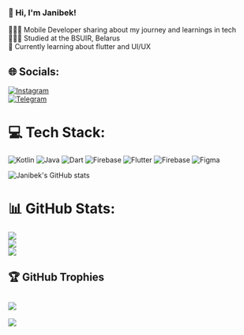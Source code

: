 ### 👋 Hi, I'm Janibek!

👩🏻‍💻 Mobile Developer sharing about my journey and learnings in tech<br/>
👩🏻‍🎓 Studied at the BSUIR, Belarus<br/>
💭 Currently learning about flutter and UI/UX<br/>

## 🌐 Socials:
[![Instagram](https://img.shields.io/badge/Instagram-%23E4405F.svg?logo=Instagram&logoColor=white)](https://instagram.com/zhanibek071)<br/> 
[![Telegram](https://img.shields.io/badge/Telegram-lightblue?logo=telegram&logoColor=333333&style=for-the-badge)](https://telegram.me/zharilkasynov)

# 💻 Tech Stack:
![Kotlin](https://img.shields.io/badge/kotlin-%237F52FF.svg?style=for-the-badge&logo=kotlin&logoColor=white) ![Java](https://img.shields.io/badge/java-%23ED8B00.svg?style=for-the-badge&logo=openjdk&logoColor=white) ![Dart](https://img.shields.io/badge/dart-%230175C2.svg?style=for-the-badge&logo=dart&logoColor=white) ![Firebase](https://img.shields.io/badge/firebase-%23039BE5.svg?style=for-the-badge&logo=firebase) ![Flutter](https://img.shields.io/badge/Flutter-%2302569B.svg?style=for-the-badge&logo=Flutter&logoColor=white) ![Firebase](https://img.shields.io/badge/firebase-a08021?style=for-the-badge&logo=firebase&logoColor=ffcd34) ![Figma](https://img.shields.io/badge/figma-%23F24E1E.svg?style=for-the-badge&logo=figma&logoColor=white)

![Janibek's GitHub stats](https://github-readme-stats.vercel.app/api?username=zhanibek&show_icons=true&theme=radical)


# 📊 GitHub Stats:
![](https://github-readme-stats.vercel.app/api?username=zhanibek&theme=dark&hide_border=false&include_all_commits=true&count_private=true)<br/>
![](https://github-readme-streak-stats.herokuapp.com/?user=zhanibek&theme=dark&hide_border=false)<br/>
![](https://github-readme-stats.vercel.app/api/top-langs/?username=zhanibek&theme=dark&hide_border=false&include_all_commits=true&count_private=true&layout=compact)

## 🏆 GitHub Trophies
![](https://github-profile-trophy.vercel.app/?username=zhanibek&theme=radical&no-frame=false&no-bg=true&margin-w=4)
---
[![](https://visitcount.itsvg.in/api?id=zhanibek&icon=0&color=0)](https://visitcount.itsvg.in)


